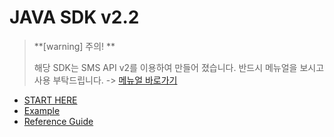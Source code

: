 # JAVA SDK v2.2

> **[warning] 주의! **
>
> 해당 SDK는 SMS API v2를 이용하여 만들어 졌습니다. 반드시 메뉴얼을 보시고 사용 부탁드립니다. -> [메뉴얼 바로가기](https://www.coolsms.co.kr/index.php?mid=SMS_API_v2)

- [START HERE](java/start-here.md)
- [Example](java/example.md)
- [Reference Guide](https://www.coolsms.co.kr/opage/manual/java/index.html)